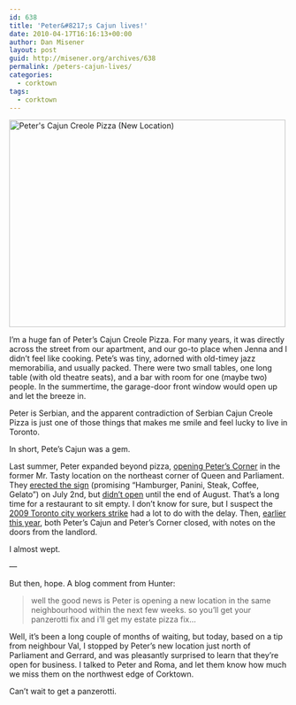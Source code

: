```yaml
---
id: 638
title: 'Peter&#8217;s Cajun lives!'
date: 2010-04-17T16:16:13+00:00
author: Dan Misener
layout: post
guid: http://misener.org/archives/638
permalink: /peters-cajun-lives/
categories:
  - corktown
tags:
  - corktown
---
```

[<img src="http://farm5.static.flickr.com/4007/4528659365_479e85ce6f.jpg" width="500" height="375" alt="Peter's Cajun Creole Pizza (New Location)" />](http://www.flickr.com/photos/danmisener/4528659365/ "Peter's Cajun Creole Pizza (New Location) by Dan Misener, on Flickr")

I&#8217;m a huge fan of Peter&#8217;s Cajun Creole Pizza. For many years, it was directly across the street from our apartment, and our go-to place when Jenna and I didn&#8217;t feel like cooking. Pete&#8217;s was tiny, adorned with old-timey jazz memorabilia, and usually packed. There were two small tables, one long table (with old theatre seats), and a bar with room for one (maybe two) people. In the summertime, the garage-door front window would open up and let the breeze in.

Peter is Serbian, and the apparent contradiction of Serbian Cajun Creole Pizza is just one of those things that makes me smile and feel lucky to live in Toronto.

In short, Pete&#8217;s Cajun was a gem.

Last summer, Peter expanded beyond pizza, [opening Peter&#8217;s Corner](http://misener.org/archives/561) in the former Mr. Tasty location on the northeast corner of Queen and Parliament. They [erected the sign](http://misener.org/archives/502) (promising &#8220;Hamburger, Panini, Steak, Coffee, Gelato&#8221;) on July 2nd, but [didn&#8217;t open](http://misener.org/archives/561) until the end of August. That&#8217;s a long time for a restaurant to sit empty. I don&#8217;t know for sure, but I suspect the [2009 Toronto city workers strike](http://www.cbc.ca/canada/toronto/story/2009/06/22/toronto-strike.html) had a lot to do with the delay. Then, [earlier this year](http://misener.org/archives/610), both Peter&#8217;s Cajun and Peter&#8217;s Corner closed, with notes on the doors from the landlord.

I almost wept.

&#8212;

But then, hope. A blog comment from Hunter:

> well the good news is Peter is opening a new location in the same neighbourhood within the next few weeks. so you’ll get your panzerotti fix and i’ll get my estate pizza fix…

Well, it&#8217;s been a long couple of months of waiting, but today, based on a tip from neighbour Val, I stopped by Peter&#8217;s new location just north of Parliament and Gerrard, and was pleasantly surprised to learn that they&#8217;re open for business. I talked to Peter and Roma, and let them know how much we miss them on the northwest edge of Corktown.

Can&#8217;t wait to get a panzerotti.
